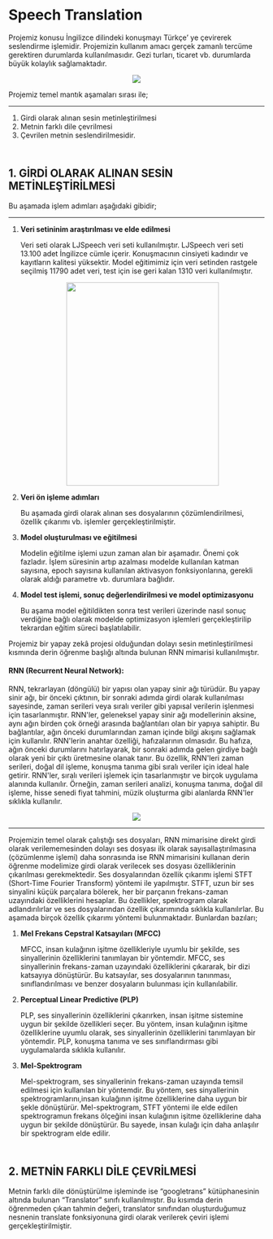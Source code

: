  # Speech Translation
<p>Projemiz konusu İngilizce dilindeki konuşmayı Türkçe’ ye çevirerek seslendirme işlemidir. Projemizin kullanım amacı gerçek zamanlı tercüme gerektiren durumlarda kullanılmasıdır. Gezi turları, ticaret vb. durumlarda büyük kolaylık sağlamaktadır. </p>

<p align="center"><img src="https://developer-blogs.nvidia.com/wp-content/uploads/2019/12/automatic-speech-recognition_updated.png"></img></p>

Projemiz temel mantık aşamaları sırası ile;

<hr>
<ol>
    <li>Girdi olarak alınan sesin metinleştirilmesi </li>
    <li>Metnin farklı dile çevrilmesi</li>
    <li>Çevrilen metnin seslendirilmesidir.</li>
</ol>

<h2>
 
<br>
1. GİRDİ OLARAK ALINAN SESİN METİNLEŞTİRİLMESİ 
</h2>
<p>Bu aşamada işlem adımları aşağıdaki gibidir;</p>
<hr>

<ol>
 <li><strong>Veri setininim araştırılması ve elde edilmesi</strong>
  <p>     Veri seti olarak LJSpeech veri seti kullanılmıştır. LJSpeech veri seti 13.100 adet İngilizce cümle içerir. Konuşmacının cinsiyeti kadındır ve kayıtların kalitesi yüksektir. Model eğitimimiz için veri setinden rastgele seçilmiş 11790 adet veri, test için ise geri kalan 1310 veri kullanılmıştır.</p>
<p align="center"> <img width="300" height="400" src="https://production-media.paperswithcode.com/datasets/LJSpeech-0000001001-0d016d5b.jpg"></img></p>

 </li>
 <li><strong>Veri ön işleme adımları</strong>
 <p>  Bu aşamada girdi olarak alınan ses dosyalarının çözümlendirilmesi, özellik çıkarımı vb. işlemler gerçekleştirilmiştir.</p>
  
 </li>
 <li><strong>Model oluşturulması ve eğitilmesi</strong>
 <p>     Modelin eğitilme işlemi uzun zaman alan bir aşamadır. Önemi çok fazladır. İşlem süresinin artıp azalması modelde kullanılan katman sayısına, epoch sayısına kullanılan aktivasyon fonksiyonlarına, gerekli olarak aldığı parametre vb. durumlara bağlıdır. </p>
  </li>
 <li><strong>Model test işlemi, sonuç değerlendirilmesi ve model optimizasyonu</strong>
 <p>    Bu aşama model eğitildikten sonra test verileri üzerinde nasıl sonuç verdiğine bağlı olarak modelde optimizasyon işlemleri gerçekleştirilip tekrardan eğitim süreci başlatılabilir.</p>
  </li>

</ol>
<p>Projemiz bir yapay zekâ projesi olduğundan dolayı sesin metinleştirilmesi kısmında derin öğrenme başlığı altında bulunan RNN mimarisi kullanılmıştır. </p>
<h4>RNN (Recurrent Neural Network):</h4>
<p>
RNN, tekrarlayan (döngülü) bir yapısı olan yapay sinir ağı türüdür. Bu yapay sinir ağı, bir önceki çıktının, bir sonraki adımda girdi olarak kullanılması sayesinde, zaman serileri veya sıralı veriler gibi yapısal verilerin işlenmesi için tasarlanmıştır. RNN'ler, geleneksel yapay sinir ağı modellerinin aksine, aynı ağın birden çok örneği arasında bağlantıları olan bir yapıya sahiptir. Bu bağlantılar, ağın önceki durumlarından zaman içinde bilgi akışını sağlamak için kullanılır. RNN'lerin anahtar özelliği, hafızalarının olmasıdır. Bu hafıza, ağın önceki durumlarını hatırlayarak, bir sonraki adımda gelen girdiye bağlı olarak yeni bir çıktı üretmesine olanak tanır. Bu özellik, RNN'leri zaman serileri, doğal dil işleme, konuşma tanıma gibi sıralı veriler için ideal hale getirir. RNN'ler, sıralı verileri işlemek için tasarlanmıştır ve birçok uygulama alanında kullanılır. Örneğin, zaman serileri analizi, konuşma tanıma, doğal dil işleme, hisse senedi fiyat tahmini, müzik oluşturma gibi alanlarda RNN'ler sıklıkla kullanılır.

</p>

<p align="center"> <img src="https://cdn.educba.com/academy/wp-content/uploads/2019/08/1.jpg"></img></p>

<hr>

<p>
Projemizin temel olarak çalıştığı ses dosyaları, RNN mimarisine direkt girdi olarak verilememesinden dolayı ses dosyası ilk olarak sayısallaştırılmasına (çözümlenme işlemi) daha sonrasında ise RNN mimarisini kullanan derin öğrenme modelimize girdi olarak verilecek ses dosyası özelliklerinin çıkarılması gerekmektedir. Ses dosyalarından özellik çıkarımı işlemi STFT (Short-Time Fourier Transform) yöntemi ile yapılmıştır. STFT, uzun bir ses sinyalini küçük parçalara bölerek, her bir parçanın frekans-zaman uzayındaki özelliklerini hesaplar. Bu özellikler, spektrogram olarak adlandırılırlar ve ses dosyalarından özellik çıkarımında sıklıkla kullanılırlar. Bu aşamada birçok özellik çıkarımı yöntemi bulunmaktadır. Bunlardan bazıları;
</p>


<ol>
 <li><strong>Mel Frekans Cepstral Katsayıları (MFCC)</strong>
  <p>MFCC, insan kulağının işitme özellikleriyle uyumlu bir şekilde, ses sinyallerinin özelliklerini tanımlayan bir yöntemdir. MFCC, ses sinyallerinin frekans-zaman uzayındaki özelliklerini çıkararak, bir dizi katsayıya dönüştürür. Bu katsayılar, ses dosyalarının tanınması, sınıflandırılması ve benzer dosyaların bulunması için kullanılabilir.</p>
  
 </li>
 <li><strong>Perceptual Linear Predictive (PLP)</strong>
 <p>  PLP, ses sinyallerinin özelliklerini çıkarırken, insan işitme sistemine uygun bir şekilde özellikleri seçer. Bu yöntem, insan kulağının işitme özelliklerine uyumlu olarak, ses sinyallerinin özelliklerini tanımlayan bir yöntemdir. PLP, konuşma tanıma ve ses sınıflandırması gibi uygulamalarda sıklıkla kullanılır.</p>
  
 </li>
 <li><strong>Mel-Spektrogram</strong>
 <p> Mel-spektrogram, ses sinyallerinin frekans-zaman uzayında temsil edilmesi için kullanılan bir yöntemdir. Bu yöntem, ses sinyallerinin spektrogramlarını,insan kulağının işitme özelliklerine daha uygun bir şekle dönüştürür. Mel-spektrogram, STFT yöntemi ile elde edilen spektrogramun frekans ölçeğini insan kulağının işitme özelliklerine daha uygun bir şekilde dönüştürür. Bu sayede, insan kulağı için daha anlaşılır bir spektrogram elde edilir. </p>
  </li>
</ol>

<h2>
 <br>
2. METNİN FARKLI DİLE ÇEVRİLMESİ
</h2>
<p>Metnin farklı dile dönüştürülme işleminde ise “googletrans” kütüphanesinin altında bulunan “Translator” sınıfı kullanılmıştır. Bu kısımda derin öğrenmeden çıkan tahmin değeri, translator sınıfından oluşturduğumuz nesnenin translate fonksiyonuna girdi olarak verilerek çeviri işlemi gerçekleştirilmiştir. </p>




